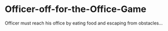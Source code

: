 # Officer-off-for-the-Office-Game
Officer must reach his office by eating food and escaping from obstacles...
